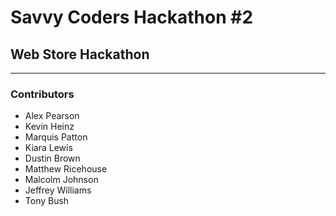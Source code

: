 # Savvy Coders Hackathon \#2
## Web Store Hackathon

---

### Contributors
+ Alex Pearson
+ Kevin Heinz
+ Marquis Patton
+ Kiara Lewis
+ Dustin Brown
+ Matthew Ricehouse
+ Malcolm Johnson
+ Jeffrey Williams
+ Tony Bush